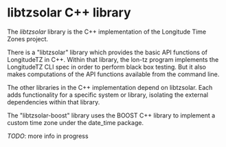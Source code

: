 libtzsolar C++ library
======================

The _libtzsolar_ library is the C++ implementation of the Longitude Time Zones project.

There is a "libtzsolar" library which provides the basic API functions of LongitudeTZ in C++. Within that library, the lon-tz program implements the LongitudeTZ CLI spec in order to perform black box testing. But it also makes computations of the API functions available from the command line.

The other libraries in the C++ implementation depend on libtzsolar. Each adds functionality for a specific system or library, isolating the external dependencies within that library.

The "libtzsolar-boost" library uses the BOOST C++ library to implement a custom time zone under the date_time package.

_TODO_: more info in progress
